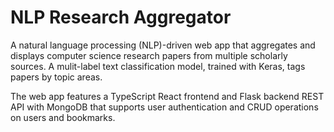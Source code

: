 # NLP Research Aggregator
A natural language processing (NLP)-driven web app that aggregates and displays computer science research papers from multiple scholarly sources. A mulit-label text classification model, trained with Keras, tags papers by topic areas. 

The web app features a TypeScript React frontend and Flask backend REST API with MongoDB that supports user authentication and CRUD operations on users and bookmarks.
